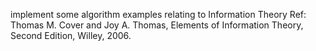 ﻿implement some algorithm examples relating to Information Theory
Ref: Thomas M. Cover and Joy A. Thomas, Elements of Information Theory, Second Edition, Willey, 2006.